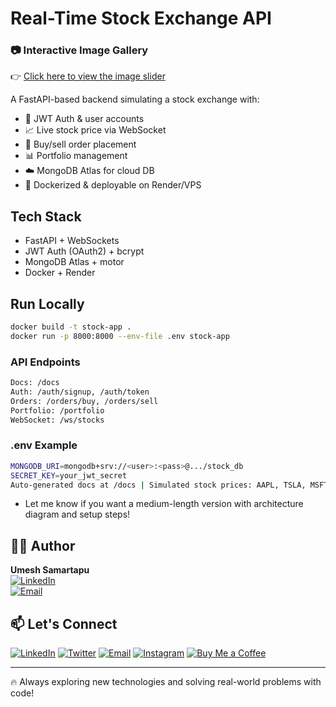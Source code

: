 # Real-Time Stock Exchange API

### 📷 Interactive Image Gallery

👉 [Click here to view the image slider](https://umeshsamartapu.github.io/gh-pages/)

A FastAPI-based backend simulating a stock exchange with:

- 🔐 JWT Auth & user accounts  
- 📈 Live stock price via WebSocket  
- 🛒 Buy/sell order placement  
- 📊 Portfolio management  
- ☁️ MongoDB Atlas for cloud DB  
- 🐳 Dockerized & deployable on Render/VPS  

## Tech Stack

- FastAPI + WebSockets  
- JWT Auth (OAuth2) + bcrypt  
- MongoDB Atlas + motor  
- Docker + Render  

## Run Locally

```bash
docker build -t stock-app .
docker run -p 8000:8000 --env-file .env stock-app
```
### API Endpoints
```bash
Docs: /docs
Auth: /auth/signup, /auth/token
Orders: /orders/buy, /orders/sell
Portfolio: /portfolio
WebSocket: /ws/stocks
```

### .env Example
```bash
MONGODB_URI=mongodb+srv://<user>:<pass>@.../stock_db
SECRET_KEY=your_jwt_secret
Auto-generated docs at /docs | Simulated stock prices: AAPL, TSLA, MSFT
```

- Let me know if you want a medium-length version with architecture diagram and setup steps!


## 👨‍💻 Author

**Umesh Samartapu**  
[![LinkedIn](https://img.shields.io/badge/-LinkedIn-0077B5?style=flat-square&logo=linkedin&logoColor=white)](https://www.linkedin.com/in/umeshsamartapu/)  
[![Email](https://img.shields.io/badge/-Email-D14836?style=flat-square&logo=gmail&logoColor=white)](mailto:umeshsamartapu@gmail.com)

## 📫 Let's Connect

[![LinkedIn](https://img.shields.io/badge/-LinkedIn-0077B5?style=flat-square&logo=linkedin&logoColor=white)](https://www.linkedin.com/in/umeshsamartapu/)
[![Twitter](https://img.shields.io/badge/-Twitter-1DA1F2?style=flat-square&logo=twitter&logoColor=white)](https://x.com/umeshsamartapu)
[![Email](https://img.shields.io/badge/-Email-D14836?style=flat-square&logo=gmail&logoColor=white)](mailto:umeshsamartapu@gmail.com)
[![Instagram](https://img.shields.io/badge/-Instagram-E4405F?style=flat-square&logo=instagram&logoColor=white)](https://www.instagram.com/umeshsamartapu/)
[![Buy Me a Coffee](https://img.shields.io/badge/-Buy%20Me%20a%20Coffee-FBAD19?style=flat-square&logo=buymeacoffee&logoColor=black)](https://www.buymeacoffee.com/umeshsamartapu)

---

🔥 Always exploring new technologies and solving real-world problems with code!



